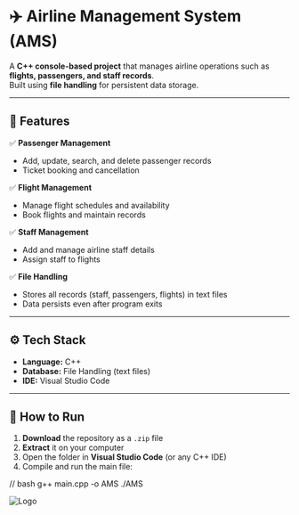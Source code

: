 # ✈️ Airline Management System (AMS)

A **C++ console-based project** that manages airline operations such as **flights, passengers, and staff records**.  
Built using **file handling** for persistent data storage.  

---

## 📂 Features

✅ **Passenger Management**  
- Add, update, search, and delete passenger records  
- Ticket booking and cancellation  

✅ **Flight Management**  
- Manage flight schedules and availability  
- Book flights and maintain records  

✅ **Staff Management**  
- Add and manage airline staff details  
- Assign staff to flights  

✅ **File Handling**  
- Stores all records (staff, passengers, flights) in text files  
- Data persists even after program exits  

---

## ⚙️ Tech Stack

- **Language:** C++   
- **Database:** File Handling (text files)  
- **IDE:** Visual Studio Code  

---

## 🚀 How to Run

1. **Download** the repository as a `.zip` file  
2. **Extract** it on your computer  
3. Open the folder in **Visual Studio Code** (or any C++ IDE)  
4. Compile and run the main file:  

// bash
g++ main.cpp -o AMS
./AMS

![Logo](https://propakistani.pk/wp-content/uploads/2022/02/Airline.jpg)